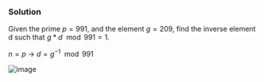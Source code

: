 ### Solution

Given the prime $p = 991$, and the element $g = 209$, find the inverse element d such that $g * d \mod 991 = 1$.

$n =p$ &rarr; $d = g^{-1} \mod 991$

![image](https://user-images.githubusercontent.com/126962960/233801708-7e34f0ab-6690-4489-802a-b8302b729509.png)
